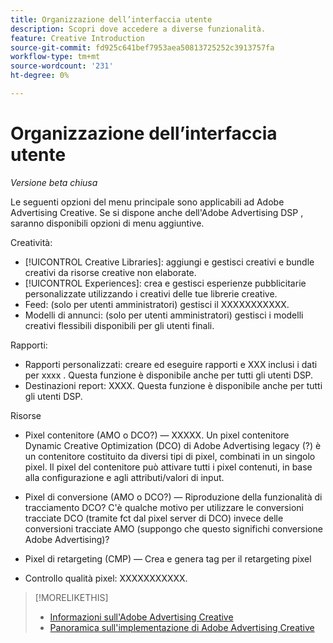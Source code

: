```yaml
---
title: Organizzazione dell’interfaccia utente
description: Scopri dove accedere a diverse funzionalità.
feature: Creative Introduction
source-git-commit: fd925c641bef7953aea50813725252c3913757fa
workflow-type: tm+mt
source-wordcount: '231'
ht-degree: 0%

---
```


# Organizzazione dell’interfaccia utente

*Versione beta chiusa*

<!-- necessary to include this? -->

Le seguenti opzioni del menu principale sono applicabili ad Adobe Advertising Creative. Se si dispone anche dell&#39;Adobe Advertising DSP <!-- full xxxx -->, saranno disponibili opzioni di menu aggiuntive.

<!-- Show screen shot of UI for Creative-only clients? -->

<!-- Update DSP Guide to include Creative menu  in UI overview, plus I'll need to add x-refs in various places, including probably in the Intro/Key Features section. -->

Creatività:
* [!UICONTROL Creative Libraries]: aggiungi e gestisci creativi e bundle creativi<!-- add x-ref to glossary term --> da risorse creative non elaborate.
* [!UICONTROL Experiences]: crea e gestisci esperienze pubblicitarie personalizzate utilizzando i creativi delle tue librerie creative.
* Feed: (solo per utenti amministratori) gestisci il XXXXXXXXXXX.
* Modelli di annunci: (solo per utenti amministratori) gestisci i modelli creativi flessibili disponibili per gli utenti finali.

Rapporti:
* Rapporti personalizzati: creare ed eseguire rapporti e XXX     inclusi i dati per xxxx <!-- Will we have specific reports or reporting fct within other reports by creative library, creative, bundle, or experience? -->. Questa funzione è disponibile anche per tutti gli utenti DSP.
* Destinazioni report: XXXX. Questa funzione è disponibile anche per tutti gli utenti DSP.

Risorse
* Pixel contenitore (AMO o DCO?) — <!-- (Administrator users) --> XXXXX. Un pixel contenitore Dynamic Creative Optimization (DCO) di Adobe Advertising legacy (?) è un contenitore costituito da diversi tipi di pixel, combinati in un singolo pixel. Il pixel del contenitore può attivare tutti i pixel contenuti, in base alla configurazione e agli attributi/valori di input.

* Pixel di conversione (AMO o DCO?) — Riproduzione della funzionalità di tracciamento DCO? C&#39;è qualche motivo per utilizzare le conversioni tracciate DCO (tramite fct dal pixel server di DCO) invece delle conversioni tracciate AMO (suppongo che questo significhi conversione Adobe Advertising)?

* Pixel di retargeting (CMP) — Crea e genera tag per il retargeting
pixel

* Controllo qualità pixel: XXXXXXXXXXX.

<!-- XXX: Configure access to an Adobe Experience Manager account. -->



>[!MORELIKETHIS]
>
>* [Informazioni sull&#39;Adobe Advertising Creative](/help/creative/introduction/creative-about.md)
>* [Panoramica sull&#39;implementazione di Adobe Advertising Creative](/help/creative/introduction/implementation-overview.md)
